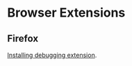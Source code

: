  # Browser Extensions
 
## Firefox

[Installing debugging extension](https://developer.mozilla.org/en-US/docs/Mozilla/Add-ons/WebExtensions/Your_first_WebExtension#installing).
